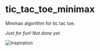 # tic_tac_toe_minimax

Minimax algorithm for tic tac toe. 

*Just for fun! Not done yet.*

![Inspiration](https://www.youtube.com/watch?v=l-hh51ncgDI)
